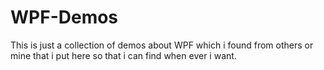# WPF-Demos

This is just a collection of demos about WPF which i found from others or mine that i put here so that i can find when ever i want.

